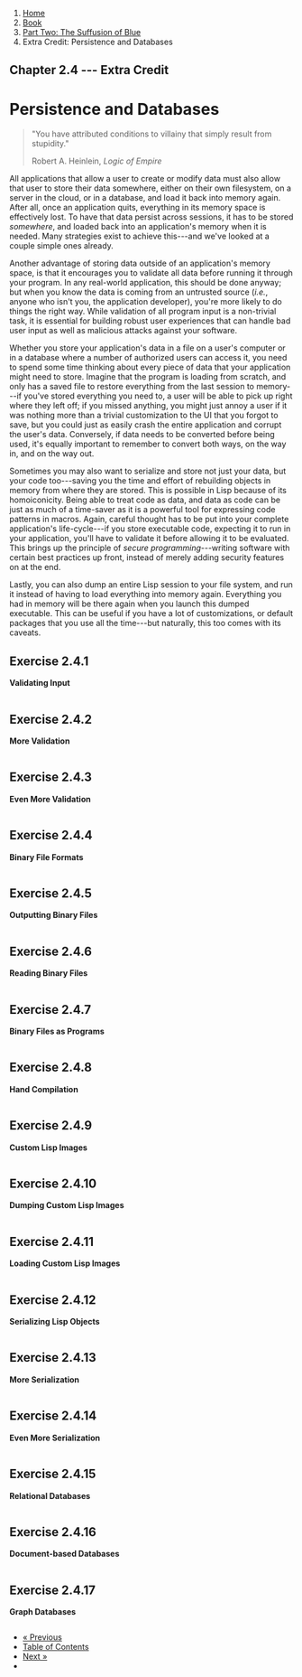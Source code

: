 <ol class="breadcrumb">
  <li><a href="/">Home</a></li>
  <li><a href="/book/">Book</a></li>
  <li><a href="/book/2-0-0-overview/">Part Two: The Suffusion of Blue</a></li>
  <li class="active">Extra Credit: Persistence and Databases</li>
</ol>

## Chapter 2.4 --- Extra Credit

# Persistence and Databases

> "You have attributed conditions to villainy that simply result from stupidity."
> <footer>Robert A. Heinlein, <em>Logic of Empire</em></footer>

All applications that allow a user to create or modify data must also allow that user to store their data somewhere, either on their own filesystem, on a server in the cloud, or in a database, and load it back into memory again.  After all, once an application quits, everything in its memory space is effectively lost.  To have that data persist across sessions, it has to be stored *somewhere*, and loaded back into an application's memory when it is needed.  Many strategies exist to achieve this---and we've looked at a couple simple ones already.

Another advantage of storing data outside of an application's memory space, is that it encourages you to validate all data before running it through your program.  In any real-world application, this should be done anyway; but when you know the data is coming from an untrusted source (*i.e.*, anyone who isn't you, the application developer), you're more likely to do things the right way.  While validation of all program input is a non-trivial task, it is essential for building robust user experiences that can handle bad user input as well as malicious attacks against your software.

Whether you store your application's data in a file on a user's computer or in a database where a number of authorized users can access it, you need to spend some time thinking about every piece of data that your application might need to store.  Imagine that the program is loading from scratch, and only has a saved file to restore everything from the last session to memory---if you've stored everything you need to, a user will be able to pick up right where they left off; if you missed anything, you might just annoy a user if it was nothing more than a trivial customization to the UI that you forgot to save, but you could just as easily crash the entire application and corrupt the user's data. Conversely, if data needs to be converted before being used, it's equally important to remember to convert both ways, on the way in, and on the way out.

Sometimes you may also want to serialize and store not just your data, but your code too---saving you the time and effort of rebuilding objects in memory from where they are stored.  This is possible in Lisp because of its homoiconicity.  Being able to treat code as data, and data as code can be just as much of a time-saver as it is a powerful tool for expressing code patterns in macros.  Again, careful thought has to be put into your complete application's life-cycle---if you store executable code, expecting it to run in your application, you'll have to validate it before allowing it to be evaluated. This brings up the principle of *secure programming*---writing software with certain best practices up front, instead of merely adding security features on at the end.

Lastly, you can also dump an entire Lisp session to your file system, and run it instead of having to load everything into memory again.  Everything you had in memory will be there again when you launch this dumped executable.  This can be useful if you have a lot of customizations, or default packages that you use all the time---but naturally, this too comes with its caveats.

## Exercise 2.4.1

**Validating Input**

```lisp

```

## Exercise 2.4.2

**More Validation**

```lisp

```

## Exercise 2.4.3

**Even More Validation**

```lisp

```

## Exercise 2.4.4

**Binary File Formats**

```lisp

```

## Exercise 2.4.5

**Outputting Binary Files**

```lisp

```

## Exercise 2.4.6

**Reading Binary Files**

```lisp

```

## Exercise 2.4.7

**Binary Files as Programs**

```lisp

```

## Exercise 2.4.8

**Hand Compilation**

```lisp

```

## Exercise 2.4.9

**Custom Lisp Images**

```lisp

```

## Exercise 2.4.10

**Dumping Custom Lisp Images**

```lisp

```

## Exercise 2.4.11

**Loading Custom Lisp Images**

```lisp

```

## Exercise 2.4.12

**Serializing Lisp Objects**

```lisp

```

## Exercise 2.4.13

**More Serialization**

```lisp

```

## Exercise 2.4.14

**Even More Serialization**

```lisp

```

## Exercise 2.4.15

**Relational Databases**

```lisp

```

## Exercise 2.4.16

**Document-based Databases**

```lisp

```

## Exercise 2.4.17

**Graph Databases**

```lisp

```

<ul class="pager">
  <li class="previous"><a href="/book/2-03-0-objects-control/">&laquo; Previous</a></li>
  <li><a href="/book/">Table of Contents</a></li>
  <li class="next"><a href="/book/2-05-0-extended-types/">Next &raquo;</a><li>
</ul>
